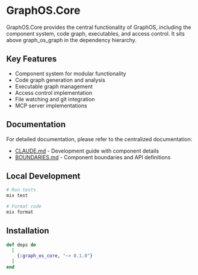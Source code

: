 # GraphOS.Core

GraphOS.Core provides the central functionality of GraphOS, including the component system, code graph, executables, and access control. It sits above graph_os_graph in the dependency hierarchy.

## Key Features

- Component system for modular functionality
- Code graph generation and analysis
- Executable graph management
- Access control implementation
- File watching and git integration
- MCP server implementations

## Documentation

For detailed documentation, please refer to the centralized documentation:

- [CLAUDE.md](../../instructions/CLAUDE.md) - Development guide with component details
- [BOUNDARIES.md](../../instructions/BOUNDARIES.md) - Component boundaries and API definitions

## Local Development

```bash
# Run tests
mix test

# Format code
mix format
```

## Installation

```elixir
def deps do
  [
    {:graph_os_core, "~> 0.1.0"}
  ]
end
```